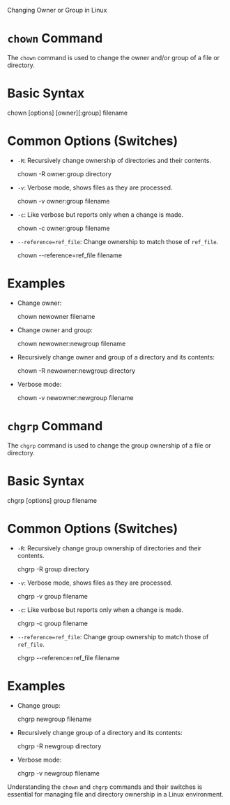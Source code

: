 Changing Owner or Group in Linux

# `chown` Command
The `chown` command is used to change the owner and/or group of a file or directory.

# Basic Syntax

chown [options] [owner][:group] filename


# Common Options (Switches)
- `-R`: Recursively change ownership of directories and their contents.
  
  chown -R owner:group directory
  
- `-v`: Verbose mode, shows files as they are processed.
  
  chown -v owner:group filename
  
- `-c`: Like verbose but reports only when a change is made.
  
  chown -c owner:group filename
  
- `--reference=ref_file`: Change ownership to match those of `ref_file`.
  
  chown --reference=ref_file filename
  

# Examples
- Change owner:
  
  chown newowner filename
  
- Change owner and group:
  
  chown newowner:newgroup filename
  
- Recursively change owner and group of a directory and its contents:
  
  chown -R newowner:newgroup directory
  
- Verbose mode:
  
  chown -v newowner:newgroup filename
  

# `chgrp` Command
The `chgrp` command is used to change the group ownership of a file or directory.

# Basic Syntax

chgrp [options] group filename


# Common Options (Switches)
- `-R`: Recursively change group ownership of directories and their contents.
  
  chgrp -R group directory
  
- `-v`: Verbose mode, shows files as they are processed.
  
  chgrp -v group filename
  
- `-c`: Like verbose but reports only when a change is made.
  
  chgrp -c group filename
  
- `--reference=ref_file`: Change group ownership to match those of `ref_file`.
  
  chgrp --reference=ref_file filename
  

# Examples
- Change group:
  
  chgrp newgroup filename
  
- Recursively change group of a directory and its contents:
  
  chgrp -R newgroup directory
  
- Verbose mode:
  
  chgrp -v newgroup filename
  

Understanding the `chown` and `chgrp` commands and their switches is essential for managing file and directory ownership in a Linux environment.
